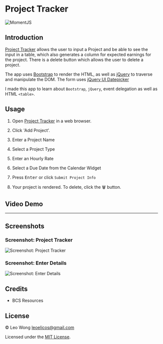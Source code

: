 # Project Tracker

![MomentJS](https://img.shields.io/badge/2.29.3-0?label=Moment.JS&style=for-the-badge&labelColor=white&color=black)

## Introduction

[Project Tracker](https://leoelicos.github.io/bcs-05-project-tracker/) allows the user to input a Project and be able to see the input in a table, which also generates a column for expected earnings for the project. There is a delete button which allows the user to delete a project.

The app uses [Bootstrap](https://getbootstrap.com/docs/5.2/getting-started/introduction/) to render the HTML, as well as [jQuery](https://api.jquery.com/) to traverse and manipulate the DOM. The form uses [jQuery UI Datepicker](https://jqueryui.com/datepicker/)

I made this app to learn about `Bootstrap`, `jQuery`, event delegation as well as HTML `<table>`.

## Usage

1. Open [Project Tracker](https://leoelicos.github.io/bcs-05-project-tracker/) in a web browser.

2. Click 'Add Project'.

3. Enter a Project Name

4. Select a Project Type

5. Enter an Hourly Rate

6. Select a Due Date from the Calendar Widget

7. Press <kbd>Enter</kbd> or click `Submit Project Info`

8. Your project is rendered. To delete, click the 🗑️ button.

## Video Demo

---

## Screenshots

### Screenshot: Project Tracker

![Screenshot: Project Tracker]()

### Screenshot: Enter Details

![Screenshot: Enter Details]()

## Credits

-  BCS Resources

## License

&copy; Leo Wong <leoelicos@gmail.com>

Licensed under the [MIT License](./LICENSE).
